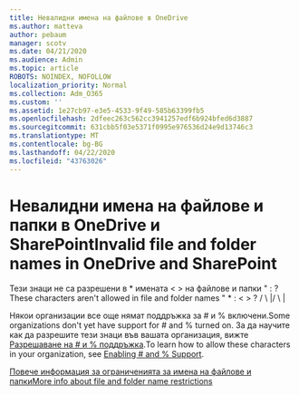 ```yaml
---
title: Невалидни имена на файлове в OneDrive
ms.author: matteva
author: pebaum
manager: scotv
ms.date: 04/21/2020
ms.audience: Admin
ms.topic: article
ROBOTS: NOINDEX, NOFOLLOW
localization_priority: Normal
ms.collection: Adm_O365
ms.custom: ''
ms.assetid: 1e27cb97-e3e5-4533-9f49-585b63399fb5
ms.openlocfilehash: 2dfeec263c562cc3941257edf6b924bfed6d3887
ms.sourcegitcommit: 631cbb5f03e5371f0995e976536d24e9d13746c3
ms.translationtype: MT
ms.contentlocale: bg-BG
ms.lasthandoff: 04/22/2020
ms.locfileid: "43763026"
---
```

# <a name="invalid-file-and-folder-names-in-onedrive-and-sharepoint"></a><span data-ttu-id="93844-102">Невалидни имена на файлове и папки в OneDrive и SharePoint</span><span class="sxs-lookup"><span data-stu-id="93844-102">Invalid file and folder names in OneDrive and SharePoint</span></span>

<span data-ttu-id="93844-103">Тези знаци не са разрешени в \* имената \< \> на файлове и папки " : ?</span><span class="sxs-lookup"><span data-stu-id="93844-103">These characters aren't allowed in file and folder names " \* : \< \> ?</span></span> <span data-ttu-id="93844-104">/ \ |</span><span class="sxs-lookup"><span data-stu-id="93844-104">/ \ |</span></span> 
  
<span data-ttu-id="93844-105">Някои организации все още нямат поддръжка за # и % включени.</span><span class="sxs-lookup"><span data-stu-id="93844-105">Some organizations don't yet have support for # and % turned on.</span></span> <span data-ttu-id="93844-106">За да научите как да разрешите тези знаци във вашата организация, вижте [Разрешаване на # и % поддръжка](https://go.microsoft.com/fwlink/?linkid=862611).</span><span class="sxs-lookup"><span data-stu-id="93844-106">To learn how to allow these characters in your organization, see [Enabling # and % Support](https://go.microsoft.com/fwlink/?linkid=862611).</span></span> 
  
[<span data-ttu-id="93844-107">Повече информация за ограниченията за имена на файлове и папки</span><span class="sxs-lookup"><span data-stu-id="93844-107">More info about file and folder name restrictions</span></span>](https://go.microsoft.com/fwlink/?linkid=866430)
  


